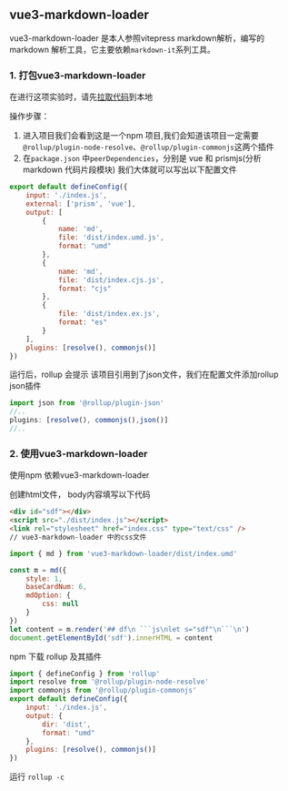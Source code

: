 ## vue3-markdown-loader

vue3-markdown-loader 是本人参照vitepress markdown解析，编写的markdown 解析工具，它主要依赖`markdown-it`系列工具。



### 1. 打包vue3-markdown-loader

在进行这项实验时，请先[拉取代码](command:abliger.rollup_course.markdown)到本地

操作步骤：
1. 进入项目我们会看到这是一个npm 项目,我们会知道该项目一定需要`@rollup/plugin-node-resolve`、`@rollup/plugin-commonjs`这两个插件
2. 在`package.json` 中`peerDependencies`，分别是 vue 和 prismjs(分析markdown 代码片段模块)
我们大体就可以写出以下配置文件
```js
export default defineConfig({
    input: './index.js',
    external: ['prism', 'vue'],
    output: [
        {
            name: 'md',
            file: 'dist/index.umd.js',
            format: "umd"
        },
        {
            name: 'md',
            file: 'dist/index.cjs.js',
            format: "cjs"
        },
        {
            file: 'dist/index.ex.js',
            format: "es"
        }
    ],
    plugins: [resolve(), commonjs()]
})
```
运行后，rollup 会提示 该项目引用到了json文件，我们在配置文件添加rollup json插件

```js
import json from '@rollup/plugin-json'
//..
plugins: [resolve(), commonjs(),json()]
//..
```

### 2. 使用vue3-markdown-loader

使用npm 依赖vue3-markdown-loader

创建html文件， body内容填写以下代码
```html
<div id="sdf"></div>
<script src="./dist/index.js"></script>
<link rel="stylesheet" href="index.css" type="text/css" />
// vue3-markdown-loader 中的css文件
```

```js
import { md } from 'vue3-markdown-loader/dist/index.umd'

const m = md({
    style: 1,
    baseCardNum: 6,
    mdOption: {
        css: null
    }
})
let content = m.render('## df\n ```js\nlet s="sdf"\n```\n')
document.getElementById('sdf').innerHTML = content
```

npm 下载 rollup 及其插件

```js
import { defineConfig } from 'rollup'
import resolve from '@rollup/plugin-node-resolve'
import commonjs from '@rollup/plugin-commonjs'
export default defineConfig({
    input: './index.js',
    output: {
        dir: 'dist',
        format: "umd"
    },
    plugins: [resolve(), commonjs()]
})
```

运行 `rollup -c`
